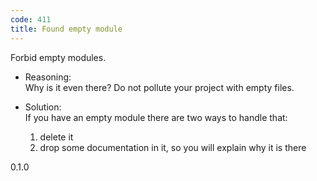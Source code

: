 ```yaml
---
code: 411
title: Found empty module
---
```


Forbid empty modules.

  - Reasoning:  
    Why is it even there? Do not pollute your project with empty files.

  - Solution:  
    If you have an empty module there are two ways to handle that:
    
    1.  delete it
    2.  drop some documentation in it, so you will explain why it is
        there

<div class="versionadded">

0.1.0

</div>